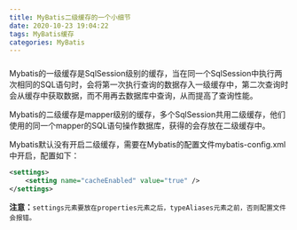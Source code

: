 ```yaml
---
title: MyBatis二级缓存的一个小细节
date: 2020-10-23 19:04:22
tags: MyBatis缓存
categories: MyBatis
---
```


### 	

<!--more-->

​	Mybatis的一级缓存是SqlSession级别的缓存，当在同一个SqlSession中执行两次相同的SQL语句时，会将第一次执行查询的数据存入一级缓存中，第二次查询时会从缓存中获取数据，而不用再去数据库中查询，从而提高了查询性能。

​	Mybatis的二级缓存是mapper级别的缓存，多个SqlSession共用二级缓存，他们使用的同一个mapper的SQL语句操作数据库，获得的会存放在二级缓存中。

Mybatis默认没有开启二级缓存，需要在Mybatis的配置文件mybatis-config.xml中开启，配置如下：

```xml
<settings>
	<setting name="cacheEnabled" value="true" />
</settings>
```

**注意：**`settings元素要放在properties元素之后，typeAliases元素之前，否则配置文件会报错。`